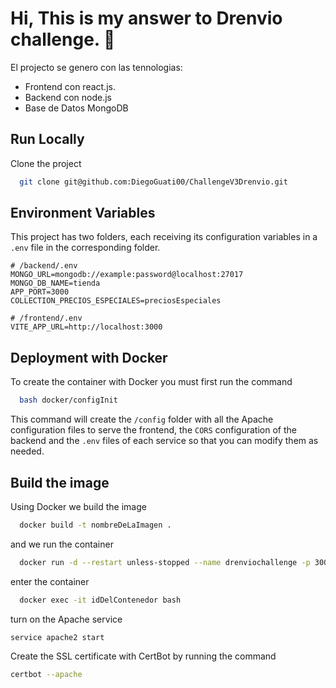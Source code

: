 
# Hi, This is my answer to Drenvio challenge. 👋



El projecto se genero con las tennologias:
- Frontend con react.js.
- Backend con node.js
- Base de Datos MongoDB

## Run Locally

Clone the project

```bash
  git clone git@github.com:DiegoGuati00/ChallengeV3Drenvio.git
```



## Environment Variables

This project has two folders, each receiving its configuration variables in a `.env` file in the corresponding folder.

```env
# /backend/.env
MONGO_URL=mongodb://example:password@localhost:27017
MONGO_DB_NAME=tienda
APP_PORT=3000
COLLECTION_PRECIOS_ESPECIALES=preciosEspeciales
```

```env
# /frontend/.env
VITE_APP_URL=http://localhost:3000
```
## Deployment with Docker

To create the container with Docker you must first run the command

```bash
  bash docker/configInit
```
This command will create the `/config` folder with all the Apache configuration files to serve the frontend, the `CORS` configuration of the backend and the `.env` files of each service so that you can modify them as needed.

## Build the image

Using Docker we build the image

```bash
  docker build -t nombreDeLaImagen .
```

and we run the container

```bash
  docker run -d --restart unless-stopped --name drenviochallenge -p 3000:3000 -p 80:80 -p 443:443 nombreDeLaImagen
```

enter the container

```bash
  docker exec -it idDelContenedor bash
```

turn on the Apache service
```
service apache2 start
```

Create the SSL certificate with CertBot by running the command

```bash
certbot --apache
```